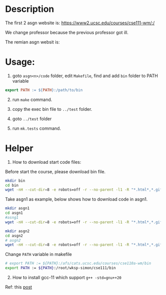 # Description

The first 2 asgn website is: https://www2.ucsc.edu/courses/cse111-wm/:/

We change professor because the previous professor got ill.

The remian asgn websit is: 

# Usage:

1. goto `asgn<n>/code` folder, edit `Makefile`, find and add `bin` folder to PATH variable
```Makefile
export PATH := ${PATH}:/path/to/bin
```

2. run `make` command.

3. copy the exec bin file to `../test` folder.

4. goto `../test` folder

5. run `mk.tests` command.

# Helper

1. How to download start code files:

Before start the course, please download bin file.
```bash
mkdir bin
cd bin
wget -nH --cut-dir=8 -e robots=off -r --no-parent -l1 -R "*.html*,*.gif" https://www2.ucsc.edu/courses/cse111-wm/:/bin/
```

Take asgn1 as example, below shows how to download code in asgn1.
```bash
mkdir asgn1
cd asgn1
#asng1
wget -nH --cut-dir=8 -e robots=off -r --no-parent -l1 -R "*.html*,*.gif" https://www2.ucsc.edu/courses/cse111-wm/:/Assignments/asg1-dc-bigint/code

mkdir asgn2
cd asgn2
# asgn2
wget -nH --cut-dir=8 -e robots=off -r --no-parent -l1 -R "*.html*,*.gif" https://www2.ucsc.edu/courses/cse111-wm/:/Assignments/asg2-shell-fnptrs-oop/code/
```

Change `PATH` variable in makefile
```bash
# export PATH := ${PATH}:/afs/cats.ucsc.edu/courses/cse110a-wm/bin
export PATH := ${PATH}:/root/wksp-simon/cse111/bin
```

2. How to install gcc-11 which support `g++ -std=gnu++20`

Ref: this [post](https://stackoverflow.com/a/67453352)


